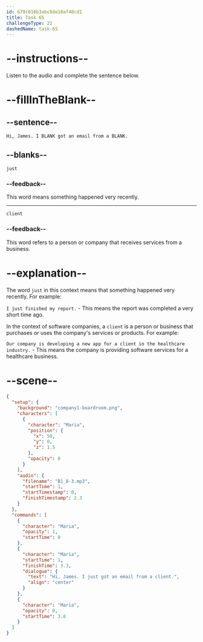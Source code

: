 ```yaml
---
id: 679c018b3abc8de10af40cd1
title: Task 65
challengeType: 22
dashedName: task-65
---
```


<!-- (Audio) Maria: Hi, James. I just got an email from a client. -->

# --instructions--

Listen to the audio and complete the sentence below.

# --fillInTheBlank--

## --sentence--

`Hi, James. I BLANK got an email from a BLANK.`

## --blanks--

`just`

### --feedback--

This word means something happened very recently.

---

`client`

### --feedback--

This word refers to a person or company that receives services from a business.

# --explanation--

The word `just` in this context means that something happened very recently. For example:

`I just finished my report.` - This means the report was completed a very short time ago.

In the context of software companies, a `client` is a person or business that purchases or uses the company's services or products. For example:

`Our company is developing a new app for a client in the healthcare industry.` - This means the company is providing software services for a healthcare business.

# --scene--

```json
{
  "setup": {
    "background": "company1-boardroom.png",
    "characters": [
      {
        "character": "Maria",
        "position": {
          "x": 50,
          "y": 0,
          "z": 1.5
        },
        "opacity": 0
      }
    ],
    "audio": {
      "filename": "B1_8-3.mp3",
      "startTime": 1,
      "startTimestamp": 0,
      "finishTimestamp": 2.3
    }
  },
  "commands": [
    {
      "character": "Maria",
      "opacity": 1,
      "startTime": 0
    },
    {
      "character": "Maria",
      "startTime": 1,
      "finishTime": 3.3,
      "dialogue": {
        "text": "Hi, James. I just got an email from a client.",
        "align": "center"
      }
    },
    {
      "character": "Maria",
      "opacity": 0,
      "startTime": 3.8
    }
  ]
}
```
